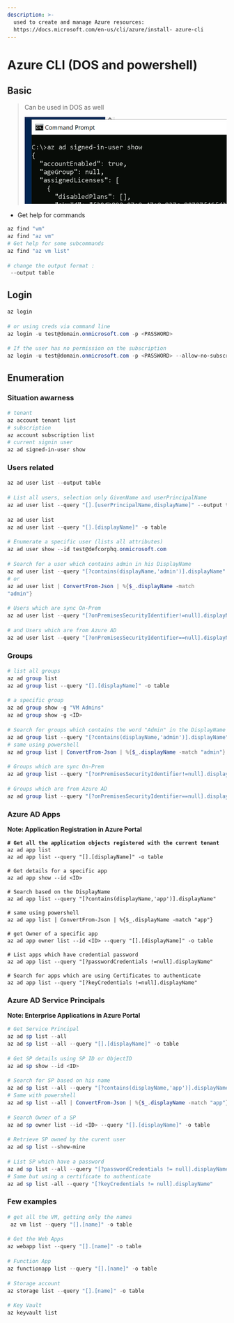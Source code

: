 ```yaml
---
description: >-
  used to create and manage Azure resources:
  https://docs.microsoft.com/en-us/cli/azure/install- azure-cli
---
```


# Azure CLI (DOS and powershell)

## Basic

> Can be used in DOS as well
>
> ![](<../../../../../.gitbook/assets/image (9).png>)

* Get help for commands

```powershell
az find "vm"
az find "az vm"
# Get help for some subcommands
az find "az vm list"

# change the output format :
 --output table

```

## Login

```powershell
az login

# or using creds via command line 
az login -u test@domain.onmicrosoft.com -p <PASSWORD>

# If the user has no permission on the subscription
az login -u test@domain.onmicrosoft.com -p <PASSWORD> --allow-no-subscriptions

```

## Enumeration

### Situation awarness

```powershell
# tenant 
az account tenant list
# subscription
az account subscription list
# current signin user
az ad signed-in-user show
```

### Users related

```powershell
az ad user list --output table

# List all users, selection only GivenName and userPrincipalName
az ad user list --query "[].[userPrincipalName,displayName]" --output table

az ad user list
az ad user list --query "[].[displayName]" -o table

# Enumerate a specific user (lists all attributes)
az ad user show --id test@defcorphq.onmicrosoft.com

# Search for a user which contains admin in his DisplayName
az ad user list --query "[?contains(displayName,'admin')].displayName"
# or 
az ad user list | ConvertFrom-Json | %{$_.displayName -match
"admin"}

# Users which are sync On-Prem
az ad user list --query "[?onPremisesSecurityIdentifier!=null].displayName"

# and Users which are from Azure AD
az ad user list --query "[?onPremisesSecurityIdentifier==null].displayName"
```

### Groups

```powershell
# list all groups
az ad group list
az ad group list --query "[].[displayName]" -o table

# a specific group
az ad group show -g "VM Admins"
az ad group show -g <ID>

# Search for groups which contains the word "Admin" in the DisplayName
az ad group list --query "[?contains(displayName,'admin')].displayName"
# same using powershell
az ad group list | ConvertFrom-Json | %{$_.displayName -match "admin"}

# Groups which are sync On-Prem
az ad group list --query "[?onPremisesSecurityIdentifier!=null].displayName"

# Groups which are from Azure AD
az ad group list --query "[?onPremisesSecurityIdentifier==null].displayName"
```

### Azure  AD Apps

**Note: Application Registration in Azure Portal**

<pre class="language-powershell"><code class="lang-powershell"><strong># Get all the application objects registered with the current tenant
</strong>az ad app list
az ad app list --query "[].[displayName]" -o table

# Get details for a specific app
az ad app show --id &#x3C;ID>

# Search based on the DisplayName
az ad app list --query "[?contains(displayName,'app')].displayName"

# same using powershell 
az ad app list | ConvertFrom-Json | %{$_.displayName -match "app"}

# get Owner of a specific app
az ad app owner list --id &#x3C;ID> --query "[].[displayName]" -o table

# List apps which have credential password
az ad app list --query "[?passwordCredentials !=null].displayName"

# Search for apps which are using Certificates to authenticate
az ad app list --query "[?keyCredentials !=null].displayName"
</code></pre>

### Azure AD Service Principals

**Note: Enterprise Applications in Azure Portal**

```powershell
# Get Service Principal
az ad sp list --all
az ad sp list --all --query "[].[displayName]" -o table

# Get SP details using SP ID or ObjectID
az ad sp show --id <ID>

# Search for SP based on his name
az ad sp list --all --query "[?contains(displayName,'app')].displayName"
# Same with powershell
az ad sp list --all | ConvertFrom-Json | %{$_.displayName -match "app"}

# Search Owner of a SP
az ad sp owner list --id <ID> --query "[].[displayName]" -o table

# Retrieve SP owned by the curent user
az ad sp list --show-mine

# List SP which have a password
az ad sp list --all --query "[?passwordCredentials != null].displayName"
# Same but using a certificate to authenticate
az ad sp list -all --query "[?keyCredentials != null].displayName"
```

### Few examples

```powershell
# get all the VM, getting only the names
 az vm list --query "[].[name]" -o table
 
# Get the Web Apps
az webapp list --query "[].[name]" -o table

# Function App
az functionapp list --query "[].[name]" -o table

# Storage account
az storage list --query "[].[name]" -o table

# Key Vault
az keyvault list
```
